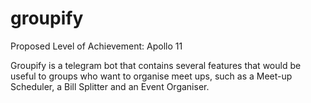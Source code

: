 # groupify

Proposed Level of Achievement: Apollo 11

Groupify is a telegram bot that contains several features that would be useful to groups who want to organise meet ups, such as a Meet-up Scheduler, a Bill Splitter and an Event Organiser.


